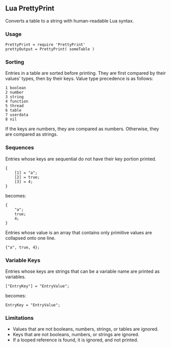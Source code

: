 ## Lua PrettyPrint

  Converts a table to a string with human-readable Lua syntax.

### Usage

	PrettyPrint = require 'PrettyPrint'
	prettyOutput = PrettyPrint( someTable )

### Sorting

Entries in a table are sorted before printing. They are first compared by their values' types, then by their keys. Value type precedence is as follows:

	1 boolean
	2 number
	3 string
	4 function
	5 thread
	6 table
	7 userdata
	8 nil

If the keys are numbers, they are compared as numbers. Otherwise, they are compared as strings.

### Sequences

Entries whose keys are sequential do not have their key portion
printed.

	{
		[1] = "a";
		[2] = true;
		[3] = 4;
	}

becomes:

	{
		"a";
		true;
		4;
	}

Entries whose value is an array that contains only primitive values are collapsed onto one line.

	{"a", true, 4};

### Variable Keys

Entries whose keys are strings that can be a variable name are printed as variables.

	["EntryKey"] = "EntryValue";

becomes:

	EntryKey = "EntryValue";

### Limitations

- Values that are not booleans, numbers, strings, or tables are ignored.
- Keys that are not booleans, numbers, or strings are ignored.
- If a looped reference is found, it is ignored, and not printed.
